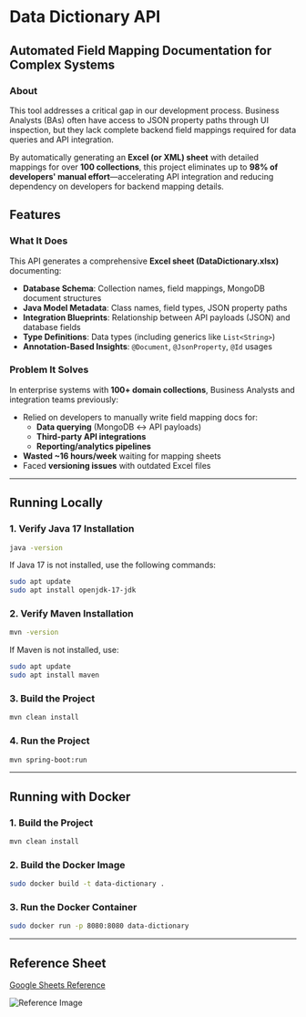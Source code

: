 # Data Dictionary API

## Automated Field Mapping Documentation for Complex Systems

### About
This tool addresses a critical gap in our development process. Business Analysts (BAs) often have access to JSON property paths through UI inspection, but they lack complete backend field mappings required for data queries and API integration. 

By automatically generating an **Excel (or XML) sheet** with detailed mappings for over **100 collections**, this project eliminates up to **98% of developers' manual effort**—accelerating API integration and reducing dependency on developers for backend mapping details.

## Features
### What It Does
This API generates a comprehensive **Excel sheet (DataDictionary.xlsx)** documenting:
- **Database Schema**: Collection names, field mappings, MongoDB document structures
- **Java Model Metadata**: Class names, field types, JSON property paths
- **Integration Blueprints**: Relationship between API payloads (JSON) and database fields
- **Type Definitions**: Data types (including generics like `List<String>`) 
- **Annotation-Based Insights**: `@Document`, `@JsonProperty`, `@Id` usages

### Problem It Solves
In enterprise systems with **100+ domain collections**, Business Analysts and integration teams previously:
- Relied on developers to manually write field mapping docs for:
  - **Data querying** (MongoDB ↔ API payloads)
  - **Third-party API integrations**
  - **Reporting/analytics pipelines**
- **Wasted ~16 hours/week** waiting for mapping sheets
- Faced **versioning issues** with outdated Excel files

---

## Running Locally

### 1. Verify Java 17 Installation
```sh
java -version
```
If Java 17 is not installed, use the following commands:
```sh
sudo apt update
sudo apt install openjdk-17-jdk
```

### 2. Verify Maven Installation
```sh
mvn -version
```
If Maven is not installed, use:
```sh
sudo apt update
sudo apt install maven
```

### 3. Build the Project
```sh
mvn clean install
```

### 4. Run the Project
```sh
mvn spring-boot:run
```

---

## Running with Docker

### 1. Build the Project
```sh
mvn clean install
```

### 2. Build the Docker Image
```sh
sudo docker build -t data-dictionary .
```

### 3. Run the Docker Container
```sh
sudo docker run -p 8080:8080 data-dictionary
```

---

## Reference Sheet
[Google Sheets Reference](https://docs.google.com/spreadsheets/d/10oe7HIiB7jAJ5jABXBL7NRyHoWJyZQTQXnCcbAPZnd0/edit?gid=862551736#gid=862551736)

![Reference Image](https://github.com/user-attachments/assets/8bffd0cb-828b-4617-a0f4-33f6b46e04e1)
